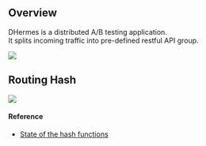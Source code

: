 ## Overview
DHermes is a distributed A/B testing application.  
It splits incoming traffic into pre-defined restful API group.

![](https://drive.google.com/uc?id=0B78KhWqVkVmtNnZidTZLZkdPY2s)


## Routing Hash
![](https://drive.google.com/uc?id=0B78KhWqVkVmteWQ0YXJHdTliQ2M)

#### Reference
* [State of the hash functions](http://blog.reverberate.org/2012/01/state-of-hash-functions-2012.html)
